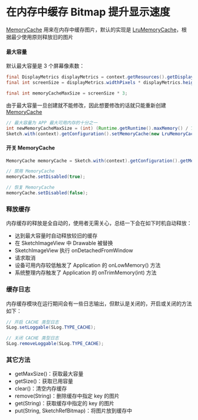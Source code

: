 # 在内存中缓存 Bitmap 提升显示速度

[MemoryCache] 用来在内存中缓存图片，默认的实现是 [LruMemoryCache]，根据最少使用原则释放旧的图片

#### 最大容量

默认最大容量是 3 个屏幕像素数：

```java
final DisplayMetrics displayMetrics = context.getResources().getDisplayMetrics();
final int screenSize = displayMetrics.widthPixels * displayMetrics.heightPixels * 4;

final int memoryCacheMaxSize = screenSize * 3;
```

由于最大容量一旦创建就不能修改，因此想要修改的话就只能重新创建 [MemoryCache]

```java
// 最大容量为 APP 最大可用内存的十分之一
int newMemoryCacheMaxSize = (int) (Runtime.getRuntime().maxMemory() / 10);
Sketch.with(context).getConfiguration().setMemoryCache(new LruMemoryCache(context, newMemoryCacheMaxSize));
```

#### 开关 MemoryCache

```java
MemoryCache memoryCache = Sketch.with(context).getConfiguration().getMemoryCache();

// 禁用 MemoryCache
memoryCache.setDisabled(true);

// 恢复 MemoryCache
memoryCache.setDisabled(false);
```

### 释放缓存

内存缓存的释放是全自动的，使用者无需关心，总结一下会在如下时机自动释放：

* 达到最大容量时自动释放较旧的缓存
* 在 SketchImageView 中 Drawable 被替换
* SketchImageView 执行 onDetachedFromWindow
* 请求取消
* 设备可用内存较低触发了 Application 的 onLowMemory() 方法
* 系统整理内存触发了 Application 的 onTrimMemory(int) 方法

### 缓存日志

内存缓存模块在运行期间会有一些日志输出，但默认是关闭的，开启或关闭的方法如下：

```java
// 开启 CACHE 类型日志
SLog.setLoggable(SLog.TYPE_CACHE);

// 关闭 CACHE 类型日志
SLog.removeLoggable(SLog.TYPE_CACHE);
```

### 其它方法

* getMaxSize()：获取最大容量
* getSize()：获取已用容量
* clear()：清空内存缓存
* remove(String)：删除缓存中指定 key 的图片
* get(String)：获取缓存中指定的 key 的图片
* put(String, SketchRefBitmap)：将图片放到缓存中


[MemoryCache]: ../../sketch/src/main/java/me/panpf/sketch/cache/MemoryCache.java
[LruMemoryCache]: ../../sketch/src/main/java/me/panpf/sketch/cache/LruMemoryCache.java
